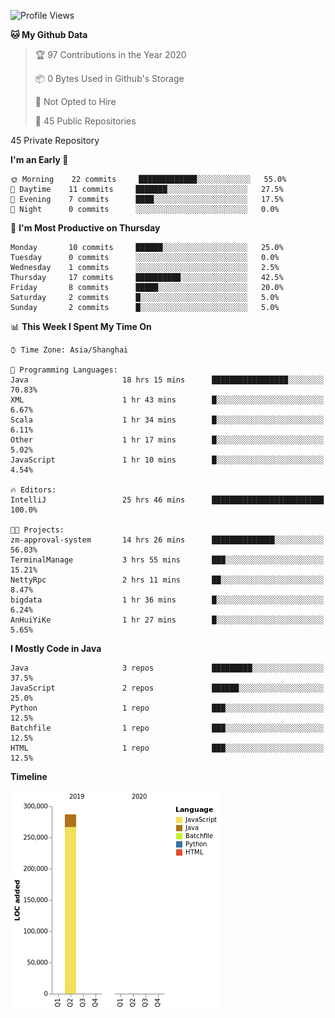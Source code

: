 <!--START_SECTION:waka-->
![Profile Views](http://img.shields.io/badge/Profile%20Views-0-blue)

**🐱 My Github Data** 

> 🏆 97 Contributions in the Year 2020
 > 
> 📦 0 Bytes Used in Github's Storage 
 > 
> 🚫 Not Opted to Hire
 > 
> 📜 45 Public Repositories 
 > 
45 Private Repository 
 > 
**I'm an Early 🐤** 

```text
🌞 Morning    22 commits     █████████████░░░░░░░░░░░░   55.0% 
🌆 Daytime    11 commits     ███████░░░░░░░░░░░░░░░░░░   27.5% 
🌃 Evening    7 commits      ████░░░░░░░░░░░░░░░░░░░░░   17.5% 
🌙 Night      0 commits      ░░░░░░░░░░░░░░░░░░░░░░░░░   0.0%

```
📅 **I'm Most Productive on Thursday** 

```text
Monday       10 commits     ██████░░░░░░░░░░░░░░░░░░░   25.0% 
Tuesday      0 commits      ░░░░░░░░░░░░░░░░░░░░░░░░░   0.0% 
Wednesday    1 commits      ░░░░░░░░░░░░░░░░░░░░░░░░░   2.5% 
Thursday     17 commits     ██████████░░░░░░░░░░░░░░░   42.5% 
Friday       8 commits      █████░░░░░░░░░░░░░░░░░░░░   20.0% 
Saturday     2 commits      █░░░░░░░░░░░░░░░░░░░░░░░░   5.0% 
Sunday       2 commits      █░░░░░░░░░░░░░░░░░░░░░░░░   5.0%

```


📊 **This Week I Spent My Time On** 

```text
⌚︎ Time Zone: Asia/Shanghai

💬 Programming Languages: 
Java                     18 hrs 15 mins      █████████████████░░░░░░░░   70.83% 
XML                      1 hr 43 mins        █░░░░░░░░░░░░░░░░░░░░░░░░   6.67% 
Scala                    1 hr 34 mins        █░░░░░░░░░░░░░░░░░░░░░░░░   6.11% 
Other                    1 hr 17 mins        █░░░░░░░░░░░░░░░░░░░░░░░░   5.02% 
JavaScript               1 hr 10 mins        █░░░░░░░░░░░░░░░░░░░░░░░░   4.54%

🔥 Editors: 
IntelliJ                 25 hrs 46 mins      █████████████████████████   100.0%

🐱‍💻 Projects: 
zm-approval-system       14 hrs 26 mins      ██████████████░░░░░░░░░░░   56.03% 
TerminalManage           3 hrs 55 mins       ███░░░░░░░░░░░░░░░░░░░░░░   15.21% 
NettyRpc                 2 hrs 11 mins       ██░░░░░░░░░░░░░░░░░░░░░░░   8.47% 
bigdata                  1 hr 36 mins        █░░░░░░░░░░░░░░░░░░░░░░░░   6.24% 
AnHuiYiKe                1 hr 27 mins        █░░░░░░░░░░░░░░░░░░░░░░░░   5.65%

```

**I Mostly Code in Java** 

```text
Java                     3 repos             █████████░░░░░░░░░░░░░░░░   37.5% 
JavaScript               2 repos             ██████░░░░░░░░░░░░░░░░░░░   25.0% 
Python                   1 repo              ███░░░░░░░░░░░░░░░░░░░░░░   12.5% 
Batchfile                1 repo              ███░░░░░░░░░░░░░░░░░░░░░░   12.5% 
HTML                     1 repo              ███░░░░░░░░░░░░░░░░░░░░░░   12.5%

```


**Timeline**

![Chart not found](https://raw.githubusercontent.com/2720851545/2720851545/master/charts/bar_graph.png) 


<!--END_SECTION:waka-->
